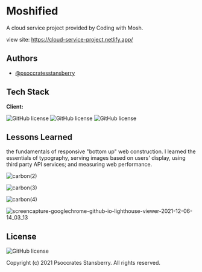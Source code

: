 # Moshified

A cloud service project provided by Coding with Mosh. 


view site: https://cloud-service-project.netlify.app/



## Authors

- [@psoccratesstansberry](https://github.com/Psoccrates)


## Tech Stack

**Client:** 

![GitHub license](https://img.shields.io/badge/HTML5-darkblue?style=for-the-badge&logo=html5&logoColor=white) ![GitHub license](https://img.shields.io/badge/CSS3-darkblue?style=for-the-badge&logo=css3&logoColor=white) ![GitHub license](https://img.shields.io/badge/JavaScript-darkblue?style=for-the-badge&logo=javascript&logoColor=white) 
## Lessons Learned

the fundamentals of responsive "bottom up" web construction. I learned the essentials of typography, serving images based on users' display, using third party API services; and
measuring web performance.


![carbon(2)](https://user-images.githubusercontent.com/90261947/144907334-16ecec99-00b4-4613-b538-593ebe33f154.png)

![carbon(3)](https://user-images.githubusercontent.com/90261947/144907601-96ed062a-fea1-49bd-9bac-6084a4899948.png)

![carbon(4)](https://user-images.githubusercontent.com/90261947/144907931-d44fbfe0-ab83-427f-87ab-364cad3baeac.png)

![screencapture-googlechrome-github-io-lighthouse-viewer-2021-12-06-14_03_13](https://user-images.githubusercontent.com/90261947/144906957-118df8c3-1c07-4a9f-be21-4236074c915e.png)


## License


![GitHub license](https://img.shields.io/badge/license-MIT-orange)

Copyright (c) 2021 Psoccrates Stansberry. All rights reserved. 
